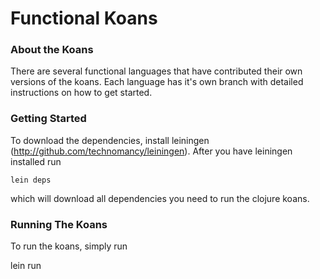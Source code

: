 # Functional Koans

### About the Koans

There are several functional languages that have contributed their own
versions of the koans.  Each language has it's own branch with
detailed instructions on how to get started.

### Getting Started

To download the dependencies, install leiningen
(http://github.com/technomancy/leiningen). After you have leiningen
installed run 

`lein deps`

which will download all dependencies you need to run the clojure koans.

### Running The Koans

To run the koans, simply run

lein run
